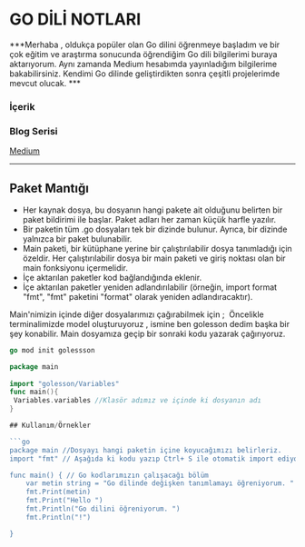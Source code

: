 # GO DİLİ NOTLARI

***Merhaba , oldukça popüler olan Go dilini öğrenmeye başladım ve bir çok eğitim ve araştırma sonucunda öğrendiğim Go dili bilgilerimi buraya aktarıyorum.  Aynı zamanda Medium hesabımda yayınladığım bilgilerime bakabilirsiniz.
Kendimi Go dilinde geliştirdikten sonra çeşitli projelerimde mevcut olucak. ***


### İçerik

### Blog Serisi
[Medium](https://medium.com/@didem.kis)

---
  
## Paket Mantığı
- Her kaynak dosya, bu dosyanın hangi pakete ait olduğunu belirten bir paket bildirimi ile başlar. Paket adları her zaman küçük harfle yazılır.
- Bir paketin tüm .go dosyaları tek bir dizinde bulunur. Ayrıca, bir dizinde yalnızca bir paket bulunabilir.
- Main paketi, bir kütüphane yerine bir çalıştırılabilir dosya tanımladığı için özeldir. Her çalıştırılabilir dosya bir main paketi ve giriş noktası olan bir main fonksiyonu içermelidir.
- İçe aktarılan paketler kod bağlandığında eklenir.
- İçe aktarılan paketler yeniden adlandırılabilir (örneğin, import format "fmt", "fmt" paketini "format" olarak yeniden adlandıracaktır).

Main'nimizin içinde diğer dosyalarımızı çağırabilmek için ; 
Öncelikle terminalimizde model oluşturuyoruz , ismine ben golesson dedim başka bir şey konabilir. Main dosyamıza geçip bir sonraki kodu yazarak çağırıyoruz.

```go
go mod init golessson 

package main 
 
import "golesson/Variables" 
func main(){
 Variables.variables //Klasör adımız ve içinde ki dosyanın adı 
}

## Kullanım/Örnekler

```go
package main //Dosyayı hangi paketin içine koyucağımızı belirleriz.
import "fmt" // Aşağıda ki kodu yazıp Ctrl+ S ile otomatik import ediyor.

func main() { // Go kodlarımızın çalışacağı bölüm
	var metin string = "Go dilinde değişken tanımlamayı öğreniyorum. " //Değişken tanımlamak için var deyimi kullanılır. Hemen sonrasında değişkenin adı ve türü belirtilir.
	fmt.Print(metin)                                                   //Değişkenimizi yazdırıyoruz.
	fmt.Print("Hello ")                                                //Ekrana yazdırma
	fmt.Println("Go dilini öğreniyorum. ")                             //Çıktının alt alta yazdığını görüyoruz .Nedeni ise Println 'de ki ln 'den kaynaklıdır. Line demektir ve bu komut ile alt alta çıktı sağlar.
	fmt.Println("!")

}